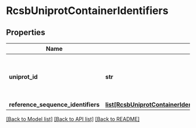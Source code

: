 # RcsbUniprotContainerIdentifiers

## Properties
Name | Type | Description | Notes
------------ | ------------- | ------------- | -------------
**uniprot_id** | **str** | Primary accession number of a given UniProtKB entry. | [optional] 
**reference_sequence_identifiers** | [**list[RcsbUniprotContainerIdentifiersReferenceSequenceIdentifiers]**](RcsbUniprotContainerIdentifiersReferenceSequenceIdentifiers.md) |  | [optional] 

[[Back to Model list]](../README.md#documentation-for-models) [[Back to API list]](../README.md#documentation-for-api-endpoints) [[Back to README]](../README.md)

